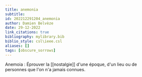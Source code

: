 ```yaml
---
title: anemonia
subtitle:
id: 202212291204_anemonia
author: Damien Belvèze
date: 29-12-2022
link_citations: true
bibliography: mylibrary.bib
biblio_style: csl\ieee.csl
aliases: []
tags: [obscure_sorrows]
---
```


Anemoia : Éprouver la [[nostalgie]] d'une époque, d'un lieu ou de personnes que l'on n'a jamais connues.





